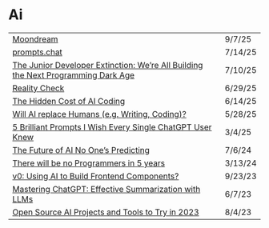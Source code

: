 # Ai

|                                                                                                                                                                                                            |         |
| ---------------------------------------------------------------------------------------------------------------------------------------------------------------------------------------------------------- | ------- |
| [Moondream](https://moondream.ai/?ref=dailydev)                                                                                                                                                            | 9/7/25  |
| [prompts.chat](https://prompts.chat/)                                                                                                                                                                      | 7/14/25 |
| [The Junior Developer Extinction: We’re All Building the Next Programming Dark Age](https://generativeai.pub/the-junior-developer-extinction-were-all-building-the-next-programming-dark-age-f66711c09f25) | 7/10/25 |
| [Reality Check](https://app.daily.dev/posts/reality-check-xfajcnv2v)                                                                                                                                       | 6/29/25 |
| [The Hidden Cost of AI Coding](https://app.daily.dev/posts/the-hidden-cost-of-ai-coding-c9up02yd3)                                                                                                         | 6/14/25 |
| [Will AI replace Humans (e.g. Writing, Coding)?](https://www.ssp.sh/brain/will-ai-replace-humans/?ref=dailydev)                                                                                            | 5/28/25 |
| [5 Brilliant Prompts I Wish Every Single ChatGPT User Knew](https://app.daily.dev/posts/5-brilliant-prompts-i-wish-every-single-chatgpt-user-knew-omwowi1oe)                                               | 3/4/25  |
| [The Future of AI No One’s Predicting](https://medium.datadriveninvestor.com/the-future-of-ai-no-ones-predicting-fae4a52f720f)                                                                             | 7/6/24  |
| [There will be no Programmers in 5 years](https://dev.to/sufian/there-will-be-no-programmers-in-5-years-2o61)                                                                                              | 3/13/24 |
| [v0: Using AI to Build Frontend Components?](https://v0.dev/)                                                                                                                                              | 9/23/23 |
| [Mastering ChatGPT: Effective Summarization with LLMs](https://towardsdatascience.com/chatgpt-summarization-llms-chatgpt3-chatgpt4-artificial-intelligence-16cf0e3625ce)                                   | 6/7/23  |
| [Open Source AI Projects and Tools to Try in 2023](https://www.freecodecamp.org/news/open-source-ai/)                                                                                                      | 8/4/23  |
